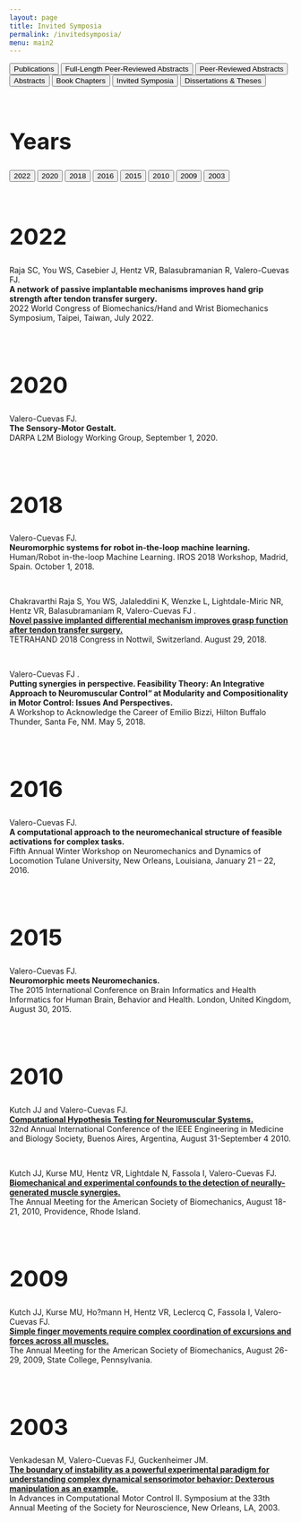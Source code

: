 ```yaml
---
layout: page
title: Invited Symposia
permalink: /invitedsymposia/
menu: main2
---
```


<div>
<button onclick="window.location.href='../publications/';">Publications</button>
<button onclick="window.location.href='../fulllengthpeerreviewedabstracts/';">Full-Length Peer-Reviewed Abstracts</button>
<button onclick="window.location.href='../peerreviewedabstracts/';">Peer-Reviewed Abstracts</button>
<button onclick="window.location.href='../abstracts/';">Abstracts</button>
<button onclick="window.location.href='../bookchpt/';">Book Chapters</button>
<button onclick="window.location.href='../invitedsymposia/';">Invited Symposia</button>
<button onclick="window.location.href='../dissertation_theses/';">Dissertations & Theses</button>
</div>

<head>
  <style>
#myBtn {
    display: none; /* Hidden by default */
    position: fixed; /* Fixed/sticky position */
    bottom: 20px; /* Place the button at the bottom of the page */
    right: 30px; /* Place the button 30px from the right */
    z-index: 99; /* Make sure it does not overlap */
    border: none; /* Remove borders */
    outline: none; /* Remove outline */
    background-color: #9b4343; /* Set a background color */
    color: white; /* Text color */
    cursor: pointer; /* Add a mouse pointer on hover */
    padding: 15px; /* Some padding */
    border-radius: 10px; /* Rounded corners */
}

#myBtn:hover {
    background-color: #555; /* Add a dark-grey background on hover */
}
    
  </style>
</head>
<body>
<br>
  
<h1 style="font-size:40px;">Years</h1>

<div>
<button onclick="window.location.href='#2022';">2022</button>
<button onclick="window.location.href='#2020';">2020</button>
<button onclick="window.location.href='#2018';">2018</button>
<button onclick="window.location.href='#2016';">2016</button>
<button onclick="window.location.href='#2015';">2015</button>
<button onclick="window.location.href='#2010';">2010</button>
<button onclick="window.location.href='#2009';">2009</button>
<button onclick="window.location.href='#2003';">2003</button>
</div>

<br>
  
  
<h1 style="font-size:40px;" id="2022">2022</h1>

Raja SC, You WS, Casebier J, Hentz VR, Balasubramanian R, Valero-Cuevas FJ.<br>
<b>
A network of passive implantable mechanisms improves hand grip strength after tendon transfer surgery.</b><br>
2022 World Congress of Biomechanics/Hand and Wrist Biomechanics Symposium, Taipei, Taiwan, July 2022.<br>

<br>
  
  
<h1 style="font-size:40px;" id="2020">2020</h1>

Valero-Cuevas FJ.<br>
<b>
The Sensory-Motor Gestalt.</b><br>
DARPA L2M Biology Working Group, September 1, 2020.<br>

<br>
  
  
<h1 style="font-size:40px;" id="2018">2018</h1>

Valero-Cuevas FJ.<br>
<b>
Neuromorphic systems for robot in-the-loop machine learning.</b><br>
Human/Robot in-the-loop Machine Learning. IROS 2018 Workshop, Madrid, Spain. October 1, 2018.<br>

<br>

Chakravarthi Raja S, You WS, Jalaleddini K, Wenzke L, Lightdale-Miric NR, Hentz VR, Balasubramaniam R, Valero-Cuevas FJ .<br>
<b><a href="../Papers/2018_Novelpassiveimplanteddifferentialmechanismimprovesgraspfunctionaftertendontransfersurgery.pdf">
Novel passive implanted differential mechanism improves grasp function after tendon transfer surgery.</a></b><br>
TETRAHAND 2018 Congress in Nottwil, Switzerland. August 29, 2018.<br>

<br>

Valero-Cuevas FJ .<br>
<b>
Putting synergies in perspective. Feasibility Theory: An Integrative Approach to Neuromuscular Control“ at Modularity and Compositionality in Motor Control: Issues And Perspectives.</b><br>
A Workshop to Acknowledge the Career of Emilio Bizzi, Hilton Buffalo Thunder, Santa Fe, NM. May 5, 2018.<br>

<br>
  
  
<h1 style="font-size:40px;" id="2016">2016</h1>

Valero-Cuevas FJ.<br>
<b>
A computational approach to the neuromechanical structure of feasible activations for complex tasks.</b><br>
Fifth Annual Winter Workshop on Neuromechanics and Dynamics of Locomotion Tulane University, New Orleans, Louisiana, January 21 – 22, 2016.<br>

<br>
  
  
<h1 style="font-size:40px;" id="2015">2015</h1>

Valero-Cuevas FJ.<br>
<b>
Neuromorphic meets Neuromechanics.</b><br>
The 2015 International Conference on Brain Informatics and Health Informatics for Human Brain, Behavior and Health. London, United Kingdom, August 30, 2015.<br>

<br>
  
  
<h1 style="font-size:40px;" id="2010">2010</h1>

Kutch JJ and Valero-Cuevas FJ.<br>
<b><a href="../Papers/Kutch2010Computational.pdf">
Computational Hypothesis Testing for Neuromuscular Systems.</a></b><br>
32nd Annual International Conference of the IEEE Engineering in Medicine and Biology Society, Buenos Aires, Argentina, August 31-September 4 2010.<br>

<br>

Kutch JJ, Kurse MU, Hentz VR, Lightdale N, Fassola I, Valero-Cuevas FJ.<br>
<b><a href="../Papers/Kutch2010Biomechanical.pdf">
Biomechanical and experimental confounds to the detection of neurally-generated muscle synergies.</a></b><br>
The Annual Meeting for the American Society of Biomechanics, August 18-21, 2010, Providence, Rhode Island.<br>

<br>

<h1 style="font-size:40px;" id="2009">2009</h1>

Kutch JJ, Kurse MU, Ho?mann H, Hentz VR, Leclercq C, Fassola I, Valero-Cuevas FJ.<br>
<b><a href="../Papers/Kutch2009Simple.pdf">
Simple finger movements require complex coordination of excursions and forces across all muscles.</a></b><br>
The Annual Meeting for the American Society of Biomechanics, August 26-29, 2009, State College, Pennsylvania.<br>

<br>

<h1 style="font-size:40px;" id="2003">2003</h1>

Venkadesan M, Valero-Cuevas FJ, Guckenheimer JM.<br>
<b><a href="../Papers/Venkadesan2003.pdf">
The boundary of instability as a powerful experimental paradigm for understanding complex dynamical sensorimotor behavior: Dexterous manipulation as an example.</a></b><br>
In Advances in Computational Motor Control II. Symposium at the 33th Annual Meeting of the Society for Neuroscience, New Orleans, LA, 2003.<br>



<button onclick="topFunction()" id="myBtn" title="Go to top">Top</button>
<!-- scroll to top button -->
<script>
 // When the user scrolls down 20px from the top of the document, show the button
 window.onscroll = function() {scrollFunction()};

 function scrollFunction() {
     if (document.body.scrollTop > 400 || document.documentElement.scrollTop > 20) {
         document.getElementById("myBtn").style.display = "block";
     } else {
         document.getElementById("myBtn").style.display = "none";
     }
 }

 // When the user clicks on the button, scroll to the top of the document
 function topFunction() {
     document.body.scrollTop = 0; // For Chrome, Safari and Opera
     document.documentElement.scrollTop = 0; // For IE and Firefox
 }
</script>
</body>
<!-- scroll to top button -->



<!--
<head>
<link rel="stylesheet" href="https://code.jquery.com/mobile/1.4.5/jquery.mobile-1.4.5.min.css">
<script src="https://code.jquery.com/jquery-1.11.3.min.js"></script>
<script src="https://code.jquery.com/mobile/1.4.5/jquery.mobile-1.4.5.min.js"></script>
<style>
th
{
border-bottom: 1px solid #d6d6d6;
}
tr:nth-child(even)
{
background:#e9e9e9;
}
</style>
</head>
<body>

<div data-role="page" id="pageone">
  <div data-role="header">
    <h1>Invited Symposia</h1>
  </div>
  
  <div data-role="main" class="ui-content">

    <table data-role="table" data-mode="columntoggle" class="ui-responsive ui-shadow" id="myTable" data-filter="true" data-input="#filterTable-input">
      <thead>
        <tr>
          <th>Citation</th>
          <th data-priority="1">PDF</th>
          <th data-priority="2">Supplemental Materials</th>
          <th data-priority="3">Year</th>
        </tr>
      </thead>
      <tbody>

        <tr>
          <td>Kutch JJ and Valero-Cuevas FJ. <br>
              <b>Computational Hypothesis Testing for Neuromuscular Systems.</b> <br>
              32nd Annual International Conference of the IEEE Engineering in Medicine and Biology Society, Buenos Aires, Argentina, August 31-September 4 2010.</td>
          <td><a href="https://usc-bbdl.github.io/Papers/Kutch2010Computational.pdf">Link</a></td>
          <td></td>
          <td>2010</td>
        </tr>

        <tr>
          <td>Kutch JJ, Kurse MU, Hentz VR, Lightdale N, Fassola I, Valero-Cuevas FJ. <br>
              <b>Biomechanical and experimental confounds to the detection of neurally-generated muscle synergies.</b> <br>
              The Annual Meeting for the American Society of Biomechanics, August 18-21, 2010, Providence, Rhode Island.</td>
          <td><a href="https://usc-bbdl.github.io/Papers/Kutch2010Biomechanical.pdf">Link</a></td>
          <td></td>
          <td>2010</td>
        </tr>

        <tr>
          <td>Kutch JJ, Kurse MU, Ho?mann H, Hentz VR, Leclercq C, Fassola I, Valero-Cuevas FJ.<br>
              <b>Simple finger movements require complex coordination of excursions and forces across all muscles.</b> <br>
              The Annual Meeting for the American Society of Biomechanics, August 26-29, 2009, State College, Pennsylvania.</td>
          <td><a href="https://usc-bbdl.github.io/Papers/Kutch2009Simple.pdf">Link</a></td>
          <td></td>
          <td>2009</td>
        </tr>

        <tr>
          <td>Venkadesan M, Valero-Cuevas FJ, Guckenheimer JM. <br>
              <b>The boundary of instability as a powerful experimental paradigm for understanding complex dynamical sensorimotor behavior: Dexterous manipulation as an example.</b> <br>
              In Advances in Computational Motor Control II. Symposium at the 33th Annual Meeting of the Society for Neuroscience, New Orleans, LA, 2003.</td>
          <td><a href="https://usc-bbdl.github.io/Papers/Venkadesan2003.pdf">Link</a></td>
          <td></td>
          <td>2003</td>
        </tr>

         </tbody>
       </table>
  </div>

  <div data-role="footer">
    <h1>USC BBDL</h1>
  </div>
</div>
-->
